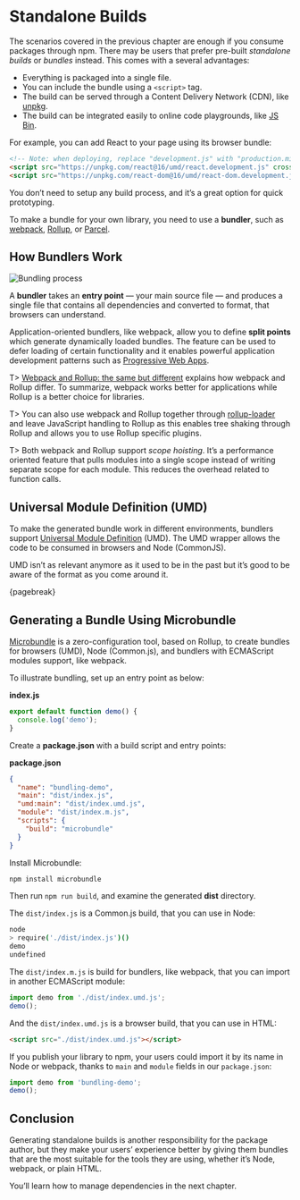 # Standalone Builds

The scenarios covered in the previous chapter are enough if you consume packages through npm. There may be users that prefer pre-built _standalone builds_ or _bundles_ instead. This comes with a several advantages:

* Everything is packaged into a single file.
* You can include the bundle using a `<script>` tag.
* The build can be served through a Content Delivery Network (CDN), like [unpkg](https://unpkg.com/#/).
* The build can be integrated easily to online code playgrounds, like [JS Bin](http://jsbin.com/).

For example, you can add React to your page using its browser bundle:

```html
<!-- Note: when deploying, replace "development.js" with "production.min.js". -->
<script src="https://unpkg.com/react@16/umd/react.development.js" crossorigin></script>
<script src="https://unpkg.com/react-dom@16/umd/react-dom.development.js" crossorigin></script>
```

You don’t need to setup any build process, and it’s a great option for quick prototyping.

To make a bundle for your own library, you need to use a **bundler**, such as [webpack](https://webpack.js.org/), [Rollup](https://rollupjs.org/), or [Parcel](https://parceljs.org/).

## How Bundlers Work

![Bundling process](images/bundler.png)

A **bundler** takes an **entry point** — your main source file — and produces a single file that contains all dependencies and converted to format, that browsers can understand.

Application-oriented bundlers, like webpack, allow you to define **split points** which generate dynamically loaded bundles. The feature can be used to defer loading of certain functionality and it enables powerful application development patterns such as [Progressive Web Apps](https://developers.google.com/web/progressive-web-apps/).

T> [Webpack and Rollup: the same but different](https://medium.com/webpack/webpack-and-rollup-the-same-but-different-a41ad427058c) explains how webpack and Rollup differ. To summarize, webpack works better for applications while Rollup is a better choice for libraries.

T> You can also use webpack and Rollup together through [rollup-loader](https://www.npmjs.com/package/rollup-loader) and leave JavaScript handling to Rollup as this enables tree shaking through Rollup and allows you to use Rollup specific plugins.

T> Both webpack and Rollup support _scope hoisting_. It’s a performance oriented feature that pulls modules into a single scope instead of writing separate scope for each module. This reduces the overhead related to function calls.

## Universal Module Definition (UMD)

To make the generated bundle work in different environments, bundlers support [Universal Module Definition](https://github.com/umdjs/umd) (UMD). The UMD wrapper allows the code to be consumed in browsers and Node (CommonJS).

UMD isn’t as relevant anymore as it used to be in the past but it’s good to be aware of the format as you come around it.

{pagebreak}

## Generating a Bundle Using Microbundle

[Microbundle](https://github.com/developit/microbundle) is a zero-configuration tool, based on Rollup, to create bundles for browsers (UMD), Node (Common.js), and bundlers with ECMAScript modules support, like webpack.

To illustrate bundling, set up an entry point as below:

**index.js**

```javascript
export default function demo() {
  console.log('demo');
}
```

Create a **package.json** with a build script and entry points:

**package.json**

```json
{
  "name": "bundling-demo",
  "main": "dist/index.js",
  "umd:main": "dist/index.umd.js",
  "module": "dist/index.m.js",
  "scripts": {
    "build": "microbundle"
  }
}
```

Install Microbundle:

```bash
npm install microbundle
```

Then run `npm run build`, and examine the generated **dist** directory.

The `dist/index.js` is a Common.js build, that you can use in Node:

```bash
node
> require('./dist/index.js')()
demo
undefined
```

The `dist/index.m.js` is build for bundlers, like webpack, that you can import in another ECMAScript module:

```js
import demo from './dist/index.umd.js';
demo();
```

And the `dist/index.umd.js` is a browser build, that you can use in HTML:

```html
<script src="./dist/index.umd.js"></script>
```

If you publish your library to npm, your users could import it by its name in Node or webpack, thanks to `main` and `module` fields in our `package.json`:

```js
import demo from 'bundling-demo';
demo();
```

## Conclusion

Generating standalone builds is another responsibility for the package author, but they make your users’ experience better by giving them bundles that are the most suitable for the tools they are using, whether it’s Node, webpack, or plain HTML.

You’ll learn how to manage dependencies in the next chapter.
